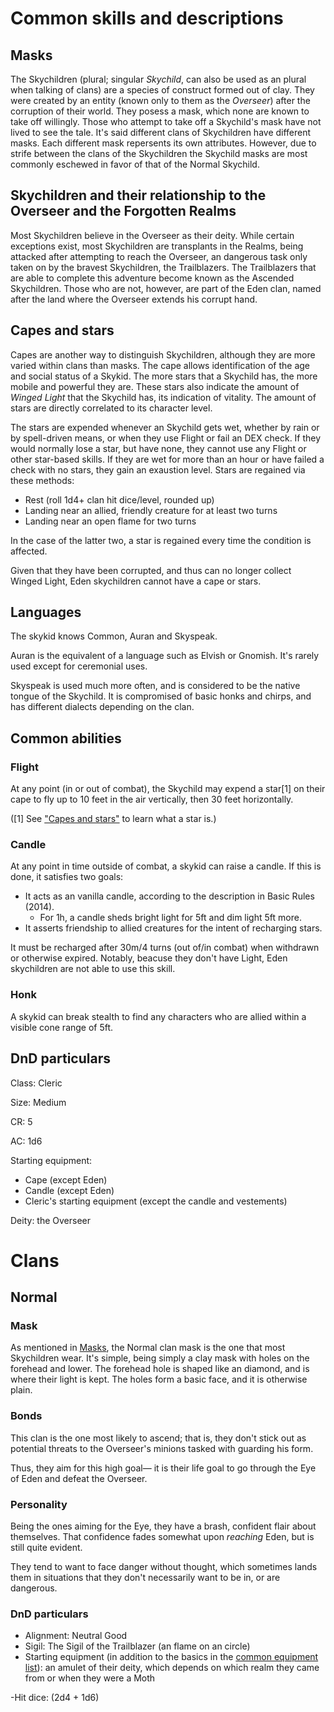 
# Common skills and descriptions


<a id="org546a58f"></a>

## Masks

The Skychildren (plural; singular *Skychild*, can also be used as an plural when talking of clans) are a species of construct formed out of clay. They were created by an entity (known only to them as the *Overseer*) after the corruption of their world. They posess a mask, which none are known to take off willingly. Those who attempt to take off a Skychild's mask have not lived to see the tale. It's said different clans of Skychildren have different masks. Each different mask repersents its own attributes. However, due to strife between the clans of the Skychildren the Skychild masks are most commonly eschewed in favor of that of the Normal Skychild.


<a id="orga5c7953"></a>

## Skychildren and their relationship to the Overseer and the Forgotten Realms

Most Skychildren believe in the Overseer as their deity. While certain exceptions exist, most Skychildren are transplants in the Realms, being attacked after attempting to reach the Overseer, an dangerous task only taken on by the bravest Skychildren, the Trailblazers. The Trailblazers that are able to complete this adventure become known as the Ascended Skychildren. Those who are not, however, are part of the Eden clan, named after the land where the Overseer extends his corrupt hand.


<a id="org0987284"></a>

## Capes and stars

Capes are another way to distinguish Skychildren, although they are more varied within clans than masks. The cape allows identification of the age and social status of a Skykid. The more stars that a Skychild has, the more mobile and powerful they are. These stars also indicate the amount of *Winged Light* that the Skychild has, its indication of vitality. The amount of stars are directly correlated to its character level.

The stars are expended whenever an Skychild gets wet, whether by rain or by spell-driven means, or when they use Flight or fail an DEX check. If they would normally lose a star, but have none, they cannot use any Flight or other star-based skills. If they are wet for more than an hour or have failed a check with no stars, they gain an exaustion level.  Stars are regained via these methods:

-   Rest (roll 1d4+ clan hit dice/level, rounded up)
-   Landing near an allied, friendly creature for at least two turns
-   Landing near an open flame for two turns

In the case of the latter two, a star is regained every time the condition is affected.

Given that they have been corrupted, and thus can no longer collect Winged Light, Eden skychildren cannot have a cape or stars.


<a id="org2b924ba"></a>

## Languages

The skykid knows Common, Auran and Skyspeak.

Auran is the equivalent of a language such as Elvish or Gnomish. It's rarely used except for ceremonial uses.

Skyspeak is used much more often, and is considered to be the native tongue of the Skychild. It is compromised of basic honks and chirps, and has different dialects depending on the clan.


<a id="orgaef2a75"></a>

## Common abilities


<a id="org20b7918"></a>

### Flight

At any point (in or out of combat), the Skychild may expend a star[1] on their cape to fly up to 10 feet in the air vertically, then 30 feet horizontally.

([1] See ["Capes and stars"](#org0987284) to learn what a star is.)


<a id="orgfe8885c"></a>

### Candle

At any point in time outside of combat, a skykid can raise a candle. If this is done, it satisfies two goals:

-   It acts as an vanilla candle, according to the description in Basic Rules (2014).
    -   For 1h, a candle sheds bright light for 5ft and dim light 5ft more.
-   It asserts friendship to allied creatures for the intent of recharging stars.

It must be recharged after 30m/4 turns (out of/in combat) when withdrawn or otherwise expired. Notably, beacuse they don't have Light, Eden skychildren are not able to use this skill.


<a id="org75461c4"></a>

### Honk

A skykid can break stealth to find any characters who are allied within a visible cone range of 5ft.


<a id="orgc279612"></a>

## DnD particulars

Class: Cleric

Size: Medium

CR: 5

AC: 1d6

Starting equipment:

-   Cape (except Eden)
-   Candle (except Eden)
-   Cleric's starting equipment (except the candle and vestements)

Deity: the Overseer


<a id="org2f90ffa"></a>

# Clans


<a id="org724ed24"></a>

## Normal


<a id="org323ffde"></a>

### Mask

As mentioned in [Masks](#org546a58f), the Normal clan mask is the one that most Skychildren  wear. It's simple, being simply a clay mask with holes on the forehead and lower. The forehead hole is shaped like an diamond, and is where their light is kept. The holes form a basic face, and it is otherwise plain.


<a id="org2a7ab36"></a>

### Bonds

This clan is the one most likely to ascend; that is, they don't stick out as potential threats to the Overseer's minions tasked with guarding his form.

Thus, they aim for this high goal— it is their life goal to go through the Eye of Eden and defeat the Overseer.


<a id="org1681efc"></a>

### Personality

Being the ones aiming for the Eye, they have a brash, confident flair about themselves. That confidence fades somewhat upon *reaching* Eden, but is still quite evident.

They tend to want to face danger without thought, which sometimes lands them in situations that they don't necessarily want to be in, or are dangerous.


<a id="org54a0f88"></a>

### DnD particulars

-   Alignment: Neutral Good
-   Sigil: The Sigil of the Trailblazer (an flame on an circle)
-   Starting equipment (in addition to the basics in the [common equipment list](#orgc279612)): an amulet of their deity, which depends on which realm they came from or when they were a Moth

-Hit dice: (2d4 + 1d6)

